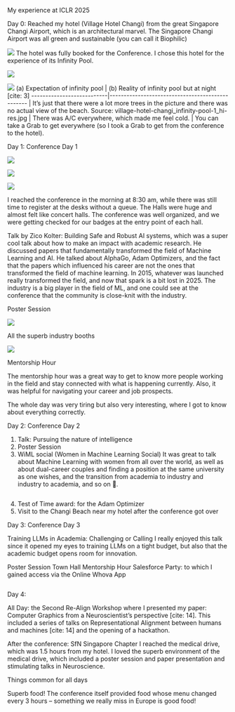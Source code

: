 My experience at ICLR 2025

Day 0: Reached my hotel (Village Hotel Changi) from the great Singapore Changi Airport, which is an architectural marvel. The Singapore Changi Airport was all green and sustainable (you can call it Biophilic) 

![](https://www.google.com/url?sa=i&url=https%3A%2F%2Fwww.architecturaldigest.in%2Fcontent%2Fsingapore-changi-airport-worlds-tallest-indoor-waterfall-safdie-architects%2F&psig=AOvVaw3KJ_FXGqgqspUngoi0B9fc&ust=1747568403959000&source=images&cd=vfe&opi=89978449&ved=0CBQQjRxqFwoTCKDU2uG1qo0DFQAAAAAdAAAAABAE)
The hotel was fully booked for the Conference. I chose this hotel for the experience of its Infinity Pool.

![](https://www.villagehotels.asia/-/media/StayFarEast/Images/Village/Hotels/PreviewImages/Desktop/VHC_VHB_MastheadDesktop.png?h=1200&w=3840&hash=7F5CB270E2B1ADA064C07232AF5BFAE2])

![](https://drive.google.com/file/d/1XCLwgkt5XxlbUd39WReDn3ZDjEVywsjK/view?usp=share_link)
(a) Expectation of infinity pool | (b) Reality of infinity pool but at night [cite: 3]
---------------------------|-------------------------------------------------
                           | It’s just that there were a lot more trees in the picture and there was no actual view of the beach. Source: village-hotel-changi_infinity-pool-1_hi-res.jpg
                           | There was A/C everywhere, which made me feel cold.
                           | You can take a Grab to get everywhere (so I took a Grab to get from the conference to the hotel).

Day 1: Conference Day 1 

![](https://drive.google.com/file/d/1XCLwgkt5XxlbUd39WReDn3ZDjEVywsjK/view?usp=share_link)

![](https://drive.google.com/file/d/1XCLwgkt5XxlbUd39WReDn3ZDjEVywsjK/view?usp=sharing)

![](https://www.google.com/url?sa=i&url=https%3A%2F%2Fexpofp.com%2Fsingapore-expo%2Ficlr&psig=AOvVaw1sG7FB1SHgANYVaNQqClN2&ust=1747571008191000&source=images&cd=vfe&opi=89978449&ved=0CBQQjRxqFwoTCNCt0Lu_qo0DFQAAAAAdAAAAABAE![image](https://github.com/user-attachments/assets/2c90c5cf-46ae-4373-9511-e0377395fe86))

I reached the conference in the morning at 8:30 am, while there was still time to register at the desks without a queue. The Halls were huge and almost felt like concert halls. The conference was well organized, and we were getting checked for our badges at the entry point of each hall.

Talk by Zico Kolter: Building Safe and Robust AI systems, which was a super cool talk about how to make an impact with academic research. He discussed papers that fundamentally transformed the field of Machine Learning and AI. He talked about AlphaGo, Adam Optimizers, and the fact that the papers which influenced his career are not the ones that transformed the field of machine learning. In 2015, whatever was launched really transformed the field, and now that spark is a bit lost in 2025. The industry is a big player in the field of ML, and one could see at the conference that the community is close-knit with the industry.

Poster Session 

![](https://www.google.com/url?sa=i&url=https%3A%2F%2Fexpofp.com%2Fsingapore-expo%2Ficlr&psig=AOvVaw1sG7FB1SHgANYVaNQqClN2&ust=1747571008191000&source=images&cd=vfe&opi=89978449&ved=0CBQQjRxqFwoTCNCt0Lu_qo0DFQAAAAAdAAAAABAE![image](https://github.com/user-attachments/assets/fa4c1074-26b2-410a-9a6b-38fdc84f5381)
)

All the superb industry booths

![](https://www.google.com/url?sa=i&url=https%3A%2F%2Fexpofp.com%2Fsingapore-expo%2Ficlr&psig=AOvVaw1sG7FB1SHgANYVaNQqClN2&ust=1747571008191000&source=images&cd=vfe&opi=89978449&ved=0CBQQjRxqFwoTCNCt0Lu_qo0DFQAAAAAdAAAAABAE![image](https://github.com/user-attachments/assets/f8206342-db0e-49e8-a3a9-e6f05f9abbcb))

Mentorship Hour 

The mentorship hour was a great way to get to know more people working in the field and stay connected with what is happening currently. Also, it was helpful for navigating your career and job prospects.

The whole day was very tiring but also very interesting, where I got to know about everything correctly.

Day 2: Conference Day 2

1. Talk: Pursuing the nature of intelligence 
2. Poster Session 
3. WiML social (Women in Machine Learning Social)
    It was great to talk about Machine Learning with women from all over the world, as well as about dual-career couples and finding a position at the same university as one wishes, and the transition from academia to industry and industry to academia, and so on 🙂.

![]()

4. Test of Time award: for the Adam Optimizer 
5. Visit to the Changi Beach near my hotel after the conference got over 

Day 3: Conference Day 3 

Training LLMs in Academia: Challenging or Calling 
I really enjoyed this talk since it opened my eyes to training LLMs on a tight budget, but also that the academic budget opens room for innovation.

Poster Session 
Town Hall 
Mentorship Hour 
Salesforce Party: to which I gained access via the Online Whova App

![]()

Day 4: 

All Day: the Second Re-Align Workshop where I presented my paper: Computer Graphics from a Neuroscientist’s perspective [cite: 14]. This included a series of talks on Representational Alignment between humans and machines [cite: 14] and the opening of a hackathon.

After the conference: SfN Singapore Chapter 
I reached the medical drive, which was 1.5 hours from my hotel. I loved the superb environment of the medical drive, which included a poster session and paper presentation and stimulating talks in Neuroscience.

Things common for all days 

Superb food! The conference itself provided food whose menu changed every 3 hours – something we really miss in Europe is good food! 
